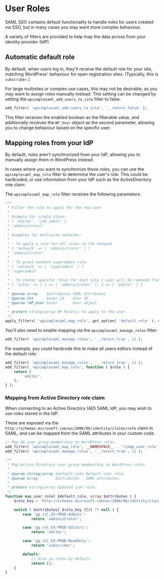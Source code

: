 # User Roles

SAML SSO contains default functionality to handle roles for users created via SSO, but in many cases you may want more complex behaviour.

A variety of filters are provided to help map the data across from your identity provider (IdP).


## Automatic default role

By default, when users log in, they'll receive the default role for your site, matching WordPress' behaviour for open registration sites. (Typically, this is `subscriber`.)

For large multisites or complex use cases, this may not be desirable, as you may want to assign roles manually instead. This setting can be changed by setting the `wpsimplesaml_add_users_to_site` filter to false.

```php
add_filter( 'wpsimplesaml_add_users_to_site', '__return_false' );
```

This filter receives the enabled boolean as the filterable value, and additionally receives the `WP_User` object as the second parameter, allowing you to change behaviour based on the specific user.


## Mapping roles from your IdP

By default, roles aren't synchronized from your IdP, allowing you to manually assign them in WordPress instead.

In cases where you want to synchronize these roles, you can use the `wpsimplesaml_map_role` filter to determine the user's role. This could be hardcoded, or use information from your IdP such as the ActiveDirectory role claim.

The `wpsimplesaml_map_role` filter receives the following parameters:

```php
/**
 * Filter the role to apply for the new user
 *
 * Example for single sites:
 * [ 'editor', 'job_admin' ]
 * 'administrator'
 *
 * Examples for multisite networks:
 *
 * - To apply a role for all sites in the network
 * [ 'network' => [ 'administrator' ] ]
 * 'administrator'
 *
 * - To grant network superadmin role
 * [ 'network' => [ 'superadmin' ] ]
 * 'superadmin'
 *
 * - To choose specific roles for each site ( user will be removed from omitted sites )
 * [ 'sites' => [ 1 => [ 'administrator' ], 2 => [ 'editor' ] ]
 *
 * @param array    $attributes SAML attributes
 * @param int      $user_id    User ID
 * @param \WP_User $user       User object
 *
 * @return string|array WP Role(s) to apply to the user
 */
apply_filters( 'wpsimplesaml_map_role', get_option( 'default_role' ), $attributes, $user->ID, $user );
```

You'll also need to enable mapping via the `wpsimplesaml_manage_roles` filter:

```php
add_filter( 'wpsimplesaml_manage_roles', '__return_true', 11 );
```

For example, you could hardcode this to make all users editors instead of the default role:

```php
add_filter( 'wpsimplesaml_manage_roles', '__return_true', 11 );
add_filter( 'wpsimplesaml_map_role', function ( $role ) {
	return [
		'editor',
	];
} );
```


### Mapping from Active Directory role claim

When connecting to an Active Directory (AD) SAML IdP, you may wish to use roles stored in the IdP.

These are exposed via the `http://schemas.microsoft.com/ws/2008/06/identity/claims/role` claim in SAML, and can be mapped from the SAML attributes in your custom code.

```php
// Map AD user group membership to WordPress roles.
add_filter( 'wpsimplesaml_map_role', __NAMESPACE__ . '\\map_user_role', 10, 2 );
add_filter( 'wpsimplesaml_manage_roles', '__return_true', 11 );

/**
 * Map Active Directory user group membership to WordPress roles.
 *
 * @param string|array $default_role Default user role.
 * @param array        $attributes   SAML attributes.
 *
 * @return string|array Updated user role.
 */
function map_user_role( $default_role, array $attributes ) {
	$role_key = 'http://schemas.microsoft.com/ws/2008/06/identity/claims/role';

	switch ( $attributes[ $role_key ][0] ?? null ) {
		case 'gg_rol_EX-PROD-Admins':
			return 'administrator';

		case 'gg_rol_EX-PROD-Editors':
			return 'editor';

		case 'gg_rol_EX-PROD-ReadOnly':
			return 'subscriber';

		default:
			// Give no roles by default.
			return [];
	}
}
```
